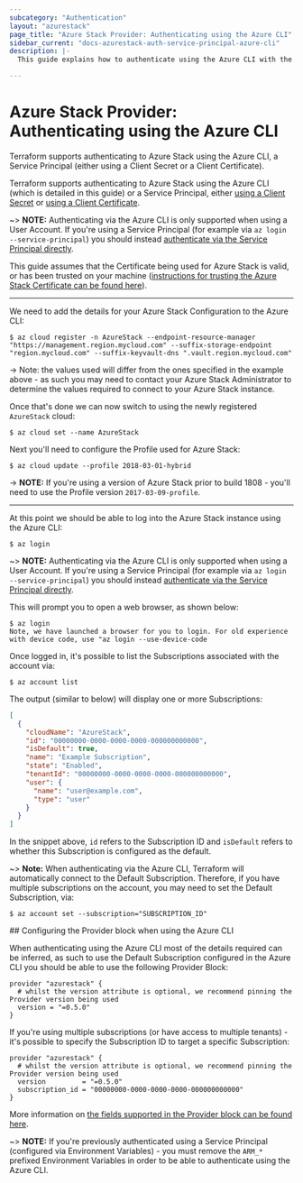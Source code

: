 ```yaml
---
subcategory: "Authentication"
layout: "azurestack"
page_title: "Azure Stack Provider: Authenticating using the Azure CLI"
sidebar_current: "docs-azurestack-auth-service-principal-azure-cli"
description: |-
  This guide explains how to authenticate using the Azure CLI with the Azure Stack Provider.

---
```


# Azure Stack Provider: Authenticating using the Azure CLI

Terraform supports authenticating to Azure Stack using the Azure CLI, a Service Principal (either using a Client Secret or a Client Certificate).

Terraform supports authenticating to Azure Stack using the Azure CLI (which is detailed in this guide) or a Service Principal, either [using a Client Secret](service_principal_client_secret.html) or [using a Client Certificate](service_principal_client_certificate.html).

~> **NOTE:** Authenticating via the Azure CLI is only supported when using a User Account. If you're using a Service Principal (for example via `az login --service-principal`) you should instead [authenticate via the Service Principal directly](service_principal_client_secret.html).

This guide assumes that the Certificate being used for Azure Stack is valid, or has been trusted on your machine ([instructions for trusting the Azure Stack Certificate can be found here](https://docs.microsoft.com/en-us/azure/azure-stack/user/azure-stack-version-profiles-azurecli2#trust-the-azure-stack-ca-root-certificate)).

---

We need to add the details for your Azure Stack Configuration to the Azure CLI:

```shell
$ az cloud register -n AzureStack --endpoint-resource-manager "https://management.region.mycloud.com" --suffix-storage-endpoint "region.mycloud.com" --suffix-keyvault-dns ".vault.region.mycloud.com"
```

-> Note: the values used will differ from the ones specified in the example above - as such you may need to contact your Azure Stack Administrator to determine the values required to connect to your Azure Stack instance.

Once that's done we can now switch to using the newly registered `AzureStack` cloud:

```shell
$ az cloud set --name AzureStack
```

Next you'll need to configure the Profile used for Azure Stack:

```shell
$ az cloud update --profile 2018-03-01-hybrid
```

-> **NOTE:** If you're using a version of Azure Stack prior to build 1808 - you'll need to use the Profile version `2017-03-09-profile`.

---

At this point we should be able to log into the Azure Stack instance using the Azure CLI:

```shell
$ az login
```

~> **NOTE:** Authenticating via the Azure CLI is only supported when using a User Account. If you're using a Service Principal (for example via `az login --service-principal`) you should instead [authenticate via the Service Principal directly](service_principal_client_secret.html).

This will prompt you to open a web browser, as shown below:

```shell
$ az login
Note, we have launched a browser for you to login. For old experience with device code, use "az login --use-device-code
```

Once logged in, it's possible to list the Subscriptions associated with the account via:

```shell
$ az account list
```

The output (similar to below) will display one or more Subscriptions:

```json
[
  {
    "cloudName": "AzureStack",
    "id": "00000000-0000-0000-0000-000000000000",
    "isDefault": true,
    "name": "Example Subscription",
    "state": "Enabled",
    "tenantId": "00000000-0000-0000-0000-000000000000",
    "user": {
      "name": "user@example.com",
      "type": "user"
    }
  }
]
```

In the snippet above, `id` refers to the Subscription ID and `isDefault` refers to whether this Subscription is configured as the default.

~> **Note:** When authenticating via the Azure CLI, Terraform will automatically connect to the Default Subscription. Therefore, if you have multiple subscriptions on the account, you may need to set the Default Subscription, via:

```shell
$ az account set --subscription="SUBSCRIPTION_ID"
```

## Configuring the Provider block when using the Azure CLI

When authenticating using the Azure CLI most of the details required can be inferred, as such to use the Default Subscription configured in the Azure CLI you should be able to use the following Provider Block:

```
provider "azurestack" {
  # whilst the version attribute is optional, we recommend pinning the Provider version being used
  version = "=0.5.0"
}
```

If you're using multiple subscriptions (or have access to multiple tenants) - it's possible to specify the Subscription ID to target a specific Subscription:

```
provider "azurestack" {
  # whilst the version attribute is optional, we recommend pinning the Provider version being used
  version         = "=0.5.0"
  subscription_id = "00000000-0000-0000-0000-000000000000"
}
```

More information on [the fields supported in the Provider block can be found here](../index.html#argument-reference).

~> **NOTE:** If you're previously authenticated using a Service Principal (configured via Environment Variables) - you must remove the `ARM_*` prefixed Environment Variables in order to be able to authenticate using the Azure CLI.
